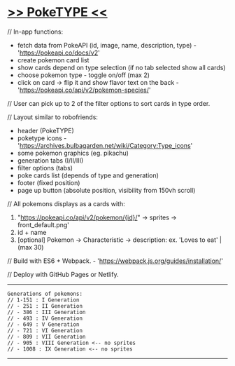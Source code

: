 # [>> PokeTYPE <<](https://poke-type.netlify.app)

// In-app functions:
+ fetch data from PokeAPI (id, image, name, description, type) - 'https://pokeapi.co/docs/v2'
+ create pokemon card list
+ show cards depend on type selection (if no tab selected show all cards)
+ choose pokemon type - toggle on/off (max 2)
+ click on card -> flip it and show flavor text on the back - 'https://pokeapi.co/api/v2/pokemon-species/'

// User can pick up to 2 of the filter options to sort cards in type order.

// Layout similar to robofriends:
- header (PokeTYPE)
- poketype icons - 'https://archives.bulbagarden.net/wiki/Category:Type_icons'
- some pokemon graphics (eg. pikachu)
- generation tabs (I/II/III)
- filter options (tabs)
- poke cards list (depends of type and generation)
- footer (fixed position)
- page up button (absolute position, visibility from 150vh scroll)

// All pokemons displays as a cards with:
1. "https://pokeapi.co/api/v2/pokemon/{id}/" -> sprites -> front_default.png'
2. id + name
3. [optional] Pokemon -> Characteristic -> description: ex. 'Loves to eat' | (max 30)

// Build with ES6 + Webpack. - 'https://webpack.js.org/guides/installation/'

// Deploy with GitHub Pages or Netlify.

---
    Generations of pokemons:
    // 1-151 : I Generation
    // - 251 : II Generation
    // - 386 : III Generation
    // - 493 : IV Generation
    // - 649 : V Generation
    // - 721 : VI Generation
    // - 809 : VII Generation 
    // - 905 : VIII Generation <-- no sprites
    // - 1008 : IX Generation <-- no sprites
---